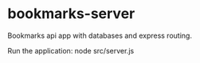 # bookmarks-server
Bookmarks api app with databases and express routing.

Run the application: node src/server.js
